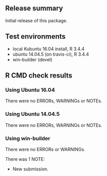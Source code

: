 ## Release summary

Initial release of this package.

## Test environments
* local Kubuntu 16.04 install, R 3.4.4
* ubuntu 14.04.5 (on travis-ci), R 3.4.4
* win-builder (devel)

## R CMD check results

### Using Ubuntu 16.04

There were no ERRORs, WARNINGs or NOTEs.

### Using Ubuntu 14.04.5

There were no ERRORs, WARNINGs or NOTEs.

### Using win-builder
There were no ERRORs or WARNINGs. 

There was 1 NOTE:

* New submission.
